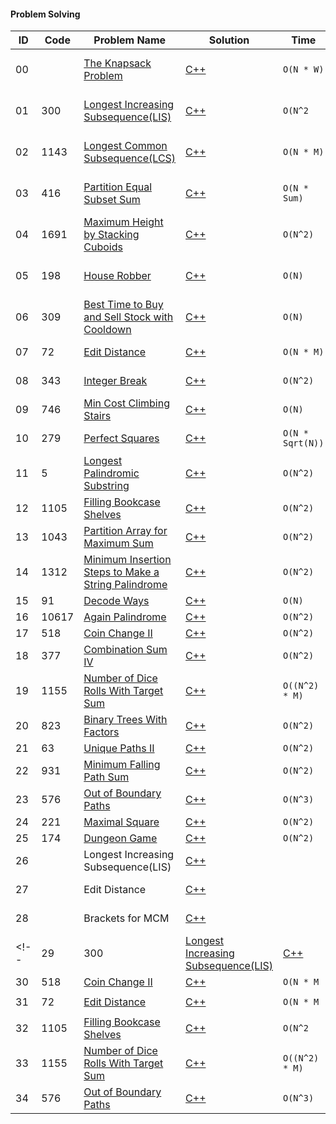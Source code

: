 #### Problem Solving
|ID|Code| Problem Name |  Solution  |  Time | Space | Type | 
|--|----|-------- | ---------- | -------| ------ | ---- |
|00||[The Knapsack Problem](https://www.spoj.com/problems/KNAPSACK/)|[C++](https://github.com/Ali-Elshorpagi/algorithms/blob/main/DP/pick_or_leave_pattern/SPOJ_Knapsack.cpp)|`O(N * W)`|`O(N * W)`|Pick or Leave Pattern|
|01|300|[Longest Increasing Subsequence(LIS)](https://leetcode.com/problems/longest-increasing-subsequence/)|[C++](https://github.com/Ali-Elshorpagi/algorithms/blob/main/DP/pick_or_leave_pattern/LeetCode_300.cpp)|`O(N^2`|`O(N)`|Pick or Leave Pattern|
|02|1143|[Longest Common Subsequence(LCS)](https://leetcode.com/problems/longest-common-subsequence/)|[C++](https://github.com/Ali-Elshorpagi/algorithms/blob/main/DP/pick_or_leave_pattern/LeetCode_1143.cpp)|`O(N * M)`|`O(N * M)`|Pick or Leave Pattern|
|03|416|[Partition Equal Subset Sum](https://leetcode.com/problems/partition-equal-subset-sum/)|[C++](https://github.com/Ali-Elshorpagi/algorithms/blob/main/DP/pick_or_leave_pattern/LeetCode_416.cpp)|`O(N * Sum)`|`O(N * Sum)`|Pick or Leave Pattern|
|04|1691|[Maximum Height by Stacking Cuboids](https://leetcode.com/problems/maximum-height-by-stacking-cuboids/)|[C++](https://github.com/Ali-Elshorpagi/algorithms/blob/main/DP/pick_or_leave_pattern/LeetCode_1691.cpp)|`O(N^2)`|`O(N^2)`|Pick or Leave Pattern|
|05|198|[House Robber](https://leetcode.com/problems/house-robber/)|[C++](https://github.com/Ali-Elshorpagi/algorithms/blob/main/DP/pick_or_leave_pattern/LeetCode_198.cpp)|`O(N)`|`O(N)`|Pick or Leave Pattern|
|06|309|[Best Time to Buy and Sell Stock with Cooldown](https://leetcode.com/problems/best-time-to-buy-and-sell-stock-with-cooldown/)|[C++](https://github.com/Ali-Elshorpagi/algorithms/blob/main/DP/pick_or_leave_pattern/LeetCode_309.cpp)|`O(N)`|`O(N)`|Pick or Leave Pattern|
|07|72|[Edit Distance](https://leetcode.com/problems/edit-distance/)|[C++](https://github.com/Ali-Elshorpagi/algorithms/blob/main/DP/enumerate_choices/LeetCode_72.cpp)|`O(N * M)`|`O(N * M)`|Enumerate Choices|
|08|343|[Integer Break](https://leetcode.com/problems/integer-break/)|[C++](https://github.com/Ali-Elshorpagi/algorithms/blob/main/DP/enumerate_choices/LeetCode_343.cpp)|`O(N^2)`|`O(N)`|Enumerate Choices|
|09|746|[Min Cost Climbing Stairs](https://leetcode.com/problems/min-cost-climbing-stairs/)|[C++](https://github.com/Ali-Elshorpagi/algorithms/blob/main/DP/enumerate_choices/LeetCode_746.cpp)|`O(N)`|`O(N)`|Enumerate Choices|
|10|279|[Perfect Squares](https://leetcode.com/problems/perfect-squares/)|[C++](https://github.com/Ali-Elshorpagi/algorithms/blob/main/DP/enumerate_choices/LeetCode_279.cpp)|`O(N * Sqrt(N))`|`O(N)`|Enumerate Choices|
|11|5|[Longest Palindromic Substring](https://leetcode.com/problems/longest-palindromic-substring/)|[C++](https://github.com/Ali-Elshorpagi/algorithms/blob/main/DP/range_patterns/LeetCode_5.cpp)|`O(N^2)`|`O(N^2)`|Range Patterns|
|12|1105|[Filling Bookcase Shelves](https://leetcode.com/problems/filling-bookcase-shelves/)|[C++](https://github.com/Ali-Elshorpagi/algorithms/blob/main/DP/range_patterns/LeetCode_1105.cpp)|`O(N^2)`|`O(N)`|Range Patterns|
|13|1043|[Partition Array for Maximum Sum](https://leetcode.com/problems/partition-array-for-maximum-sum/)|[C++](https://github.com/Ali-Elshorpagi/algorithms/blob/main/DP/range_patterns/LeetCode_1043.cpp)|`O(N^2)`|`O(N)`|Range Patterns|
|14|1312|[Minimum Insertion Steps to Make a String Palindrome](https://leetcode.com/problems/minimum-insertion-steps-to-make-a-string-palindrome/)|[C++](https://github.com/Ali-Elshorpagi/algorithms/blob/main/DP/range_patterns/LeetCode_1312.cpp)|`O(N^2)`|`O(N^2)`|Range Patterns|
|15|91|[Decode Ways](https://leetcode.com/problems/decode-ways/)|[C++](https://github.com/Ali-Elshorpagi/algorithms/blob/main/DP/counting/LeetCode_91.cpp)|`O(N)`|`O(N)`|Counting|
|16|10617|[Again Palindrome](https://onlinejudge.org/index.php?option=com_onlinejudge&Itemid=8&page=show_problem&problem=1558)|[C++](https://github.com/Ali-Elshorpagi/algorithms/blob/main/DP/counting/UVA_10617.cpp)|`O(N^2)`|`O(N^2)`|Counting|
|17|518|[Coin Change II](https://leetcode.com/problems/coin-change-2/)|[C++](https://github.com/Ali-Elshorpagi/algorithms/blob/main/DP/counting/LeetCode_518.cpp)|`O(N^2)`|`O(N^2)`|Counting|
|18|377|[Combination Sum IV](https://leetcode.com/problems/combination-sum-iv/)|[C++](https://github.com/Ali-Elshorpagi/algorithms/blob/main/DP/counting/LeetCode_377.cpp)|`O(N^2)`|`O(N)`|Counting|
|19|1155|[Number of Dice Rolls With Target Sum](https://leetcode.com/problems/number-of-dice-rolls-with-target-sum/)|[C++](https://github.com/Ali-Elshorpagi/algorithms/blob/main/DP/counting/LeetCode_1155.cpp)|`O((N^2) * M)`|`O(N * M)`|Counting|
|20|823|[Binary Trees With Factors](https://leetcode.com/problems/binary-trees-with-factors/)|[C++](https://github.com/Ali-Elshorpagi/algorithms/blob/main/DP/counting/LeetCode_823.cpp)|`O(N^2)`|`O(N)`|Counting|
|21|63|[Unique Paths II](https://leetcode.com/problems/unique-paths-ii/)|[C++](https://github.com/Ali-Elshorpagi/algorithms/blob/main/DP/on_grid/LeetCode_63.cpp)|`O(N^2)`|`O(N^2)`|On Grid|
|22|931|[Minimum Falling Path Sum](https://leetcode.com/problems/minimum-falling-path-sum/)|[C++](https://github.com/Ali-Elshorpagi/algorithms/blob/main/DP/on_grid/LeetCode_931.cpp)|`O(N^2)`|`O(N^2)`|On Grid|
|23|576|[Out of Boundary Paths](https://leetcode.com/problems/out-of-boundary-paths/)|[C++](https://github.com/Ali-Elshorpagi/algorithms/blob/main/DP/on_grid/LeetCode_576.cpp)|`O(N^3)`|`O(N^3)`|On Grid|
|24|221|[Maximal Square](https://leetcode.com/problems/maximal-square/)|[C++](https://github.com/Ali-Elshorpagi/algorithms/blob/main/DP/on_grid/LeetCode_221.cpp)|`O(N^2)`|`O(N^2)`|On Grid|
|25|174|[Dungeon Game](https://leetcode.com/problems/dungeon-game/)|[C++](https://github.com/Ali-Elshorpagi/algorithms/blob/main/DP/on_grid/LeetCode_174.cpp)|`O(N^2)`|`O(N^2)`|On Grid|
|26||Longest Increasing Subsequence(LIS)|[C++](https://github.com/Ali-Elshorpagi/algorithms/blob/main/DP/build_output/LIS.cpp)|||Build Output|
|27||Edit Distance|[C++](https://github.com/Ali-Elshorpagi/algorithms/blob/main/DP/build_output/edit_distance.cpp)|||Build Output|
|28||Brackets for MCM|[C++](https://github.com/Ali-Elshorpagi/algorithms/blob/main/DP/build_output/mcm.cpp)|||Build Output|
<!-- |29|300|[Longest Increasing Subsequence(LIS)](https://leetcode.com/problems/longest-increasing-subsequence/)|[C++](https://github.com/Ali-Elshorpagi/algorithms/blob/main/DP/tabulation/LIS.cpp)|`O(N * log(N))`|`O(N)`|Tabulation|
|30|518|[Coin Change II](https://leetcode.com/problems/coin-change-ii/)|[C++](https://github.com/Ali-Elshorpagi/algorithms/blob/main/DP/tabulation/coin_change_II.cpp)|`O(N * M`|`O(M)`|Tabulation|
|31|72|[Edit Distance](https://leetcode.com/problems/edit-distance/)|[C++](https://github.com/Ali-Elshorpagi/algorithms/blob/main/DP/tabulation/edit_distance.cpp)|`O(N * M`|`O(N * M)`|Tabulation|
|32|1105|[Filling Bookcase Shelves](https://leetcode.com/problems/filling-bookcase-shelves/)|[C++](https://github.com/Ali-Elshorpagi/algorithms/blob/main/DP/tabulation/filling_bookcase_shelves.cpp)|`O(N^2`|`O(N)`|Tabulation|
|33|1155|[Number of Dice Rolls With Target Sum](https://leetcode.com/problems/number-of-dice-rolls-with-target-sum/)|[C++](https://github.com/Ali-Elshorpagi/algorithms/blob/main/DP/tabulation/number_of_dice_rolls_with_target_sum.cpp)|`O((N^2) * M)`|`O(N * M)`|Tabulation|
|34|576|[Out of Boundary Paths](https://leetcode.com/problems/out-of-boundary-paths/)|[C++](https://github.com/Ali-Elshorpagi/algorithms/blob/main/DP/tabulation/out_of_boundary_paths.cpp)|`O(N^3)`|`O(N^3)`|Tabulation| -->
